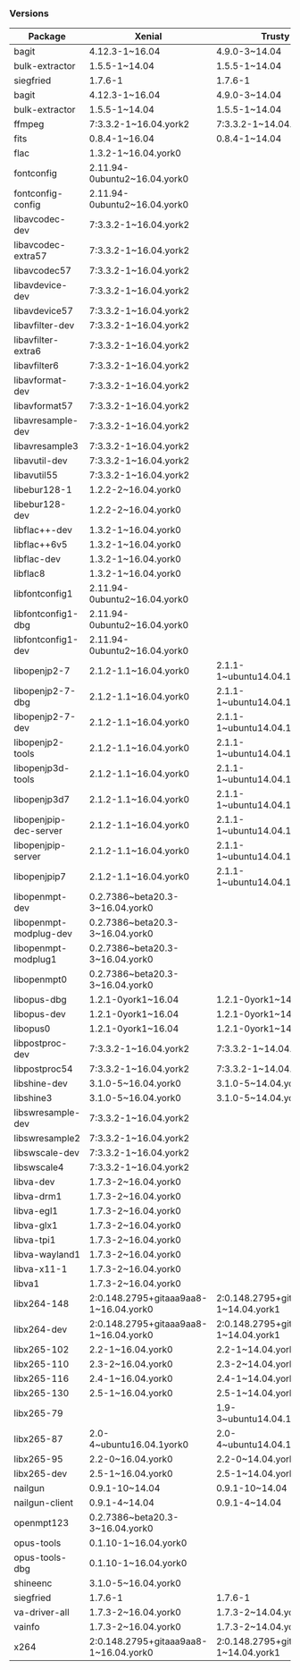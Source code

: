 ### Versions

Package | Xenial | Trusty | Centos
--------|--------|--------|-----------
bagit | 4.12.3-1\~16.04 | 4.9.0-3\~14.04 |    
bulk-extractor | 1.5.5-1\~14.04 | 1.5.5-1\~14.04 |    
siegfried | 1.7.6-1 | 1.7.6-1 | 
bagit | 4.12.3-1\~16.04 | 4.9.0-3\~14.04 | 
bulk-extractor | 1.5.5-1\~14.04 | 1.5.5-1\~14.04 | 
ffmpeg | 7:3.3.2-1\~16.04.york2 | 7:3.3.2-1\~14.04.york2 | 
fits | 0.8.4-1\~16.04 | 0.8.4-1\~14.04 | 
flac | 1.3.2-1\~16.04.york0 |  | 
fontconfig | 2.11.94-0ubuntu2\~16.04.york0 |  | 
fontconfig-config | 2.11.94-0ubuntu2\~16.04.york0 |  | 
libavcodec-dev | 7:3.3.2-1\~16.04.york2 |  | 
libavcodec-extra57 | 7:3.3.2-1\~16.04.york2 |  | 
libavcodec57 | 7:3.3.2-1\~16.04.york2 |  | 
libavdevice-dev | 7:3.3.2-1\~16.04.york2 |  | 
libavdevice57 | 7:3.3.2-1\~16.04.york2 |  | 
libavfilter-dev | 7:3.3.2-1\~16.04.york2 |  | 
libavfilter-extra6 | 7:3.3.2-1\~16.04.york2 |  | 
libavfilter6 | 7:3.3.2-1\~16.04.york2 |  | 
libavformat-dev | 7:3.3.2-1\~16.04.york2 |  | 
libavformat57 | 7:3.3.2-1\~16.04.york2 |  | 
libavresample-dev | 7:3.3.2-1\~16.04.york2 |  | 
libavresample3 | 7:3.3.2-1\~16.04.york2 |  | 
libavutil-dev | 7:3.3.2-1\~16.04.york2 |  | 
libavutil55 | 7:3.3.2-1\~16.04.york2 |  | 
libebur128-1 | 1.2.2-2\~16.04.york0 |  | 
libebur128-dev | 1.2.2-2\~16.04.york0 |  | 
libflac++-dev | 1.3.2-1\~16.04.york0 |  | 
libflac++6v5 | 1.3.2-1\~16.04.york0 |  | 
libflac-dev | 1.3.2-1\~16.04.york0 |  | 
libflac8 | 1.3.2-1\~16.04.york0 |  | 
libfontconfig1 | 2.11.94-0ubuntu2\~16.04.york0 |  | 
libfontconfig1-dbg | 2.11.94-0ubuntu2\~16.04.york0 |  | 
libfontconfig1-dev | 2.11.94-0ubuntu2\~16.04.york0 |  | 
libopenjp2-7 | 2.1.2-1.1\~16.04.york0 | 2.1.1-1\~ubuntu14.04.1york0 | 
libopenjp2-7-dbg | 2.1.2-1.1\~16.04.york0 | 2.1.1-1\~ubuntu14.04.1york0 | 
libopenjp2-7-dev | 2.1.2-1.1\~16.04.york0 | 2.1.1-1\~ubuntu14.04.1york0 | 
libopenjp2-tools | 2.1.2-1.1\~16.04.york0 | 2.1.1-1\~ubuntu14.04.1york0 | 
libopenjp3d-tools | 2.1.2-1.1\~16.04.york0 | 2.1.1-1\~ubuntu14.04.1york0 | 
libopenjp3d7 | 2.1.2-1.1\~16.04.york0 | 2.1.1-1\~ubuntu14.04.1york0 | 
libopenjpip-dec-server | 2.1.2-1.1\~16.04.york0 | 2.1.1-1\~ubuntu14.04.1york0 | 
libopenjpip-server | 2.1.2-1.1\~16.04.york0 | 2.1.1-1\~ubuntu14.04.1york0 | 
libopenjpip7 | 2.1.2-1.1\~16.04.york0 | 2.1.1-1\~ubuntu14.04.1york0 | 
libopenmpt-dev | 0.2.7386\~beta20.3-3\~16.04.york0 |  | 
libopenmpt-modplug-dev | 0.2.7386\~beta20.3-3\~16.04.york0 |  | 
libopenmpt-modplug1 | 0.2.7386\~beta20.3-3\~16.04.york0 |  | 
libopenmpt0 | 0.2.7386\~beta20.3-3\~16.04.york0 |  | 
libopus-dbg | 1.2.1-0york1\~16.04 | 1.2.1-0york1\~14.04 | 
libopus-dev | 1.2.1-0york1\~16.04 | 1.2.1-0york1\~14.04 | 
libopus0 | 1.2.1-0york1\~16.04 | 1.2.1-0york1\~14.04 | 
libpostproc-dev | 7:3.3.2-1\~16.04.york2 | 7:3.3.2-1\~14.04.york2 | 
libpostproc54 | 7:3.3.2-1\~16.04.york2 | 7:3.3.2-1\~14.04.york2 | 
libshine-dev | 3.1.0-5\~16.04.york0 | 3.1.0-5\~14.04.york0 | 
libshine3 | 3.1.0-5\~16.04.york0 | 3.1.0-5\~14.04.york0 | 
libswresample-dev | 7:3.3.2-1\~16.04.york2 |  | 
libswresample2 | 7:3.3.2-1\~16.04.york2 |  | 
libswscale-dev | 7:3.3.2-1\~16.04.york2 |  | 
libswscale4 | 7:3.3.2-1\~16.04.york2 |  | 
libva-dev | 1.7.3-2\~16.04.york0 |  | 
libva-drm1 | 1.7.3-2\~16.04.york0 |  | 
libva-egl1 | 1.7.3-2\~16.04.york0 |  | 
libva-glx1 | 1.7.3-2\~16.04.york0 |  | 
libva-tpi1 | 1.7.3-2\~16.04.york0 |  | 
libva-wayland1 | 1.7.3-2\~16.04.york0 |  | 
libva-x11-1 | 1.7.3-2\~16.04.york0 |  | 
libva1 | 1.7.3-2\~16.04.york0 |  | 
libx264-148 | 2:0.148.2795+gitaaa9aa8-1\~16.04.york0 | 2:0.148.2795+gitaaa9aa8-1\~14.04.york1 | 
libx264-dev | 2:0.148.2795+gitaaa9aa8-1\~16.04.york0 | 2:0.148.2795+gitaaa9aa8-1\~14.04.york1 | 
libx265-102 | 2.2-1\~16.04.york0 | 2.2-1\~14.04.york0 | 
libx265-110 | 2.3-2\~16.04.york0 | 2.3-2\~14.04.york0 | 
libx265-116 | 2.4-1\~16.04.york0 | 2.4-1\~14.04.york0 | 
libx265-130 | 2.5-1\~16.04.york0 | 2.5-1\~14.04.york0 | 
libx265-79 |  | 1.9-3\~ubuntu14.04.1york1 | 
libx265-87 | 2.0-4\~ubuntu16.04.1york0 | 2.0-4\~ubuntu14.04.1york0 | 
libx265-95 | 2.2-0\~16.04.york0 | 2.2-0\~14.04.york0 | 
libx265-dev | 2.5-1\~16.04.york0 | 2.5-1\~14.04.york0 | 
nailgun | 0.9.1-10\~14.04 | 0.9.1-10\~14.04 | 
nailgun-client | 0.9.1-4\~14.04 | 0.9.1-4\~14.04 | 
openmpt123 | 0.2.7386\~beta20.3-3\~16.04.york0 |  | 
opus-tools | 0.1.10-1\~16.04.york0 |  | 
opus-tools-dbg | 0.1.10-1\~16.04.york0 |  | 
shineenc | 3.1.0-5\~16.04.york0 |  | 
siegfried | 1.7.6-1 | 1.7.6-1 | 
va-driver-all | 1.7.3-2\~16.04.york0 | 1.7.3-2\~14.04.york0 | 
vainfo | 1.7.3-2\~16.04.york0 | 1.7.3-2\~14.04.york0 | 
x264 | 2:0.148.2795+gitaaa9aa8-1\~16.04.york0 | 2:0.148.2795+gitaaa9aa8-1\~14.04.york1 | 
